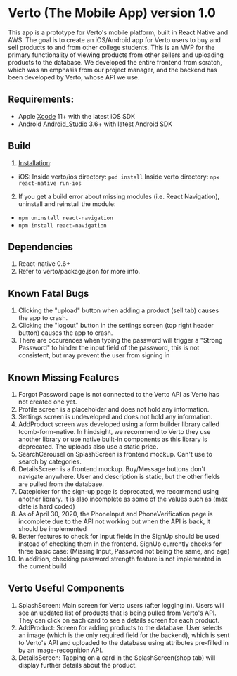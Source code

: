 # Verto (The Mobile App) version 1.0 
This app is a prototype for Verto's mobile platform, built in React Native and AWS. The goal is to create an iOS/Android app for Verto users to buy and sell products to and from other college students. This is an MVP for the primary functionality of viewing products from other sellers and uploading products to the database. We developed the entire frontend from scratch, which was an emphasis from our project manager, and the backend has been developed by Verto, whose API we use.

## Requirements: 
* Apple [Xcode](https://developer.apple.com/xcode/) 11+ with the latest iOS SDK
* Android [Android_Studio](https://developer.android.com/studio/) 3.6+ with latest Android SDK

## Build 
1. [Installation](https://reactnative.dev/docs/running-on-device):
* iOS: 
Inside verto/ios directory: ```pod install```
Inside verto directory:     ```npx react-native run-ios ```

2. If you get a build error about missing modules (i.e. React Navigation), uninstall and reinstall the module:
* ```npm uninstall react-navigation```
* ```npm install react-navigation```

## Dependencies
1. React-native 0.6+
2. Refer to verto/package.json for more info.

## Known Fatal Bugs
1. Clicking the "upload" button when adding a product (sell tab) causes the app to crash.
2. Clicking the "logout" button in the settings screen (top right header button) causes the app to crash.
3. There are occurences when typing the password will trigger a "Strong Password" to hinder the input field of the password, this is not consistent, but may prevent the user from signing in



## Known Missing Features
1. Forgot Password page is not connected to the Verto API as Verto has not created one yet.
2. Profile screen is a placeholder and does not hold any information.
3. Settings screen is undeveloped and does not hold any information.
4. AddProduct screen was developed using a form builder library called tcomb-form-native. In hindsight, we recommend to Verto they use another library or use native built-in components as this library is deprecated. The uploads also use a static price.
5. SearchCarousel on SplashScreen is frontend mockup. Can't use to search by categories. 
6. DetailsScreen is a frontend mockup. Buy/Message buttons don't navigate anywhere. User and description is static, but the other fields are pulled from the database.
7. Datepicker for the sign-up page is deprecated, we recommend using another library. It is also incomplete as some of the values such as (max date is hard coded)
8. As of April 30, 2020, the PhoneInput and PhoneVerification page is incomplete due to the API not working but when the API is back, it should be implemented
9. Better features to check for Input fields in the SignUp should be used instead of checking them in the frontend. SignUp currently checks for three basic case: (Missing Input, Password not being the same, and age)
10. In addition, checking password strength feature is not implemented in the current build


## Verto Useful Components
1. SplashScreen: Main screen for Verto users (after logging in). Users will see an updated list of products that is being pulled from Verto's API. They can click on each card to see a details screen for each product.
2. AddProduct: Screen for adding products to the database. User selects an image (which is the only required field for the backend), which is sent to Verto's API and uploaded to the database using attributes pre-filled in by an image-recognition API.
3. DetailsScreen: Tapping on a card in the SplashScreen(shop tab) will display further details about the product.
